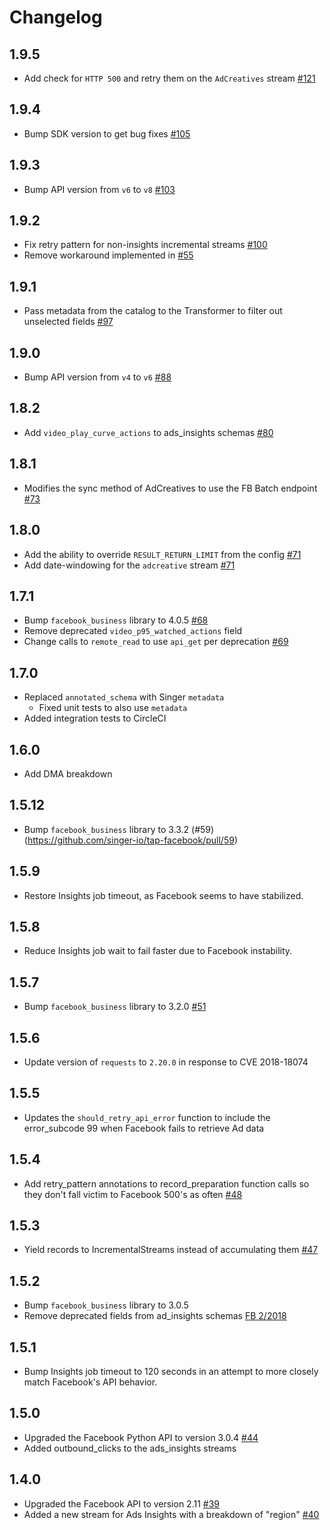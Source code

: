 # Changelog

## 1.9.5
  * Add check for `HTTP 500` and retry them on the `AdCreatives` stream [#121](https://github.com/singer-io/tap-facebook/pull/121)

## 1.9.4
  * Bump SDK version to get bug fixes [#105](https://github.com/singer-io/tap-facebook/pull/105)

## 1.9.3
  * Bump API version from `v6` to `v8` [#103](https://github.com/singer-io/tap-facebook/pull/103)

## 1.9.2
  * Fix retry pattern for non-insights incremental streams [#100](https://github.com/singer-io/tap-facebook/pull/100)
  * Remove workaround implemented in [#55](https://github.com/singer-io/tap-facebook/pull/55)

## 1.9.1
  * Pass metadata from the catalog to the Transformer to filter out unselected fields [#97](https://github.com/singer-io/tap-facebook/pull/97)

## 1.9.0
  * Bump API version from `v4` to `v6` [#88](https://github.com/singer-io/tap-facebook/pull/88)

## 1.8.2
  * Add `video_play_curve_actions` to ads_insights schemas [#80](https://github.com/singer-io/tap-facebook/pull/80)

## 1.8.1
  * Modifies the sync method of AdCreatives to use the FB Batch endpoint [#73](https://github.com/singer-io/tap-facebook/pull/73)

## 1.8.0
  * Add the ability to override `RESULT_RETURN_LIMIT` from the config [#71](https://github.com/singer-io/tap-facebook/pull/71)
  * Add date-windowing for the `adcreative` stream [#71](https://github.com/singer-io/tap-facebook/pull/71)

## 1.7.1
  * Bump `facebook_business` library to 4.0.5 [#68](https://github.com/singer-io/tap-facebook/pull/68)
  * Remove deprecated `video_p95_watched_actions` field
  * Change calls to `remote_read` to use `api_get` per deprecation [#69](https://github.com/singer-io/tap-facebook/pull/69)

## 1.7.0
  * Replaced `annotated_schema` with Singer `metadata`
    * Fixed unit tests to also use `metadata`
  * Added integration tests to CircleCI

## 1.6.0
  * Add DMA breakdown

## 1.5.12
  * Bump `facebook_business` library to 3.3.2 (#59)(https://github.com/singer-io/tap-facebook/pull/59)

## 1.5.9
  * Restore Insights job timeout, as Facebook seems to have stabilized.

## 1.5.8
  * Reduce Insights job wait to fail faster due to Facebook instability.

## 1.5.7
  * Bump `facebook_business` library to 3.2.0 [#51](https://github.com/singer-io/tap-facebook/pull/51)

## 1.5.6
  * Update version of `requests` to `2.20.0` in response to CVE 2018-18074

## 1.5.5
  * Updates the `should_retry_api_error` function to include the error_subcode 99 when Facebook fails to retrieve Ad data

## 1.5.4
  * Add retry_pattern annotations to record_preparation function calls so they don't fall victim to Facebook 500's as often [#48](https://github.com/singer-io/tap-facebook/pull/48)

## 1.5.3
  * Yield records to IncrementalStreams instead of accumulating them [#47](https://github.com/singer-io/tap-facebook/pull/47)

## 1.5.2
  * Bump `facebook_business` library to 3.0.5
  * Remove deprecated fields from ad_insights schemas [FB 2/2018](https://developers.facebook.com/docs/graph-api/changelog/breaking-changes#feb2018)

## 1.5.1
  * Bump Insights job timeout to 120 seconds in an attempt to more closely match Facebook's API behavior.

## 1.5.0
  * Upgraded the Facebook Python API to version 3.0.4 [#44](https://github.com/singer-io/tap-facebook/pull/44)
  * Added outbound_clicks to the ads_insights streams

## 1.4.0
  * Upgraded the Facebook API to version 2.11 [#39](https://github.com/singer-io/tap-facebook/pull/39)
  * Added a new stream for Ads Insights with a breakdown of "region" [#40](https://github.com/singer-io/tap-facebook/pull/40)
